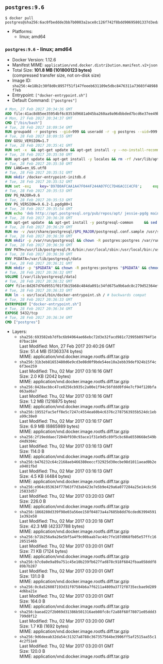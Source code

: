 ## `postgres:9.6`

```console
$ docker pull postgres@sha256:6ac0fbeddde3bb7b0003a2ace8c126f742f8bdd90695801337d3edaaf1fcc478
```

-	Platforms:
	-	linux; amd64

### `postgres:9.6` - linux; amd64

-	Docker Version: 1.12.6
-	Manifest MIME: `application/vnd.docker.distribution.manifest.v2+json`
-	Total Size: **101.8 MB (101800123 bytes)**  
	(compressed transfer size, not on-disk size)
-	Image ID: `sha256:4e18b2c30f8d0c8957f51f147feeeb631109e5dbc8476311a73603f48988f7eb`
-	Entrypoint: `["docker-entrypoint.sh"]`
-	Default Command: `["postgres"]`

```dockerfile
# Mon, 27 Feb 2017 20:34:36 GMT
ADD file:41ac8d85ee35954bf6c8353d9681a045ba260aa9a96dbbded7bcd6e37ee49bea in / 
# Mon, 27 Feb 2017 20:34:37 GMT
CMD ["/bin/bash"]
# Tue, 28 Feb 2017 18:09:54 GMT
RUN groupadd -r postgres --gid=999 && useradd -r -g postgres --uid=999 postgres
# Tue, 28 Feb 2017 18:09:55 GMT
ENV GOSU_VERSION=1.7
# Tue, 28 Feb 2017 20:35:41 GMT
RUN set -x 	&& apt-get update && apt-get install -y --no-install-recommends ca-certificates wget && rm -rf /var/lib/apt/lists/* 	&& wget -O /usr/local/bin/gosu "https://github.com/tianon/gosu/releases/download/$GOSU_VERSION/gosu-$(dpkg --print-architecture)" 	&& wget -O /usr/local/bin/gosu.asc "https://github.com/tianon/gosu/releases/download/$GOSU_VERSION/gosu-$(dpkg --print-architecture).asc" 	&& export GNUPGHOME="$(mktemp -d)" 	&& gpg --keyserver ha.pool.sks-keyservers.net --recv-keys B42F6819007F00F88E364FD4036A9C25BF357DD4 	&& gpg --batch --verify /usr/local/bin/gosu.asc /usr/local/bin/gosu 	&& rm -r "$GNUPGHOME" /usr/local/bin/gosu.asc 	&& chmod +x /usr/local/bin/gosu 	&& gosu nobody true 	&& apt-get purge -y --auto-remove ca-certificates wget
# Tue, 28 Feb 2017 20:35:50 GMT
RUN apt-get update && apt-get install -y locales && rm -rf /var/lib/apt/lists/* 	&& localedef -i en_US -c -f UTF-8 -A /usr/share/locale/locale.alias en_US.UTF-8
# Tue, 28 Feb 2017 20:35:50 GMT
ENV LANG=en_US.utf8
# Tue, 28 Feb 2017 20:35:51 GMT
RUN mkdir /docker-entrypoint-initdb.d
# Tue, 28 Feb 2017 20:35:52 GMT
RUN set -ex; 	key='B97B0AFCAA1A47F044F244A07FCC7D46ACCC4CF8'; 	export GNUPGHOME="$(mktemp -d)"; 	gpg --keyserver ha.pool.sks-keyservers.net --recv-keys "$key"; 	gpg --export "$key" > /etc/apt/trusted.gpg.d/postgres.gpg; 	rm -r "$GNUPGHOME"; 	apt-key list
# Tue, 28 Feb 2017 20:35:53 GMT
ENV PG_MAJOR=9.6
# Tue, 28 Feb 2017 20:35:53 GMT
ENV PG_VERSION=9.6.2-1.pgdg80+1
# Tue, 28 Feb 2017 20:35:54 GMT
RUN echo 'deb http://apt.postgresql.org/pub/repos/apt/ jessie-pgdg main' $PG_MAJOR > /etc/apt/sources.list.d/pgdg.list
# Tue, 28 Feb 2017 20:36:28 GMT
RUN apt-get update 	&& apt-get install -y postgresql-common 	&& sed -ri 's/#(create_main_cluster) .*$/\1 = false/' /etc/postgresql-common/createcluster.conf 	&& apt-get install -y 		postgresql-$PG_MAJOR=$PG_VERSION 		postgresql-contrib-$PG_MAJOR=$PG_VERSION 	&& rm -rf /var/lib/apt/lists/*
# Tue, 28 Feb 2017 20:36:29 GMT
RUN mv -v /usr/share/postgresql/$PG_MAJOR/postgresql.conf.sample /usr/share/postgresql/ 	&& ln -sv ../postgresql.conf.sample /usr/share/postgresql/$PG_MAJOR/ 	&& sed -ri "s!^#?(listen_addresses)\s*=\s*\S+.*!\1 = '*'!" /usr/share/postgresql/postgresql.conf.sample
# Tue, 28 Feb 2017 20:36:30 GMT
RUN mkdir -p /var/run/postgresql && chown -R postgres:postgres /var/run/postgresql && chmod g+s /var/run/postgresql
# Tue, 28 Feb 2017 20:36:30 GMT
ENV PATH=/usr/lib/postgresql/9.6/bin:/usr/local/sbin:/usr/local/bin:/usr/sbin:/usr/bin:/sbin:/bin
# Tue, 28 Feb 2017 20:36:30 GMT
ENV PGDATA=/var/lib/postgresql/data
# Tue, 28 Feb 2017 20:36:31 GMT
RUN mkdir -p "$PGDATA" && chown -R postgres:postgres "$PGDATA" && chmod 777 "$PGDATA" # this 777 will be replaced by 700 at runtime (allows semi-arbitrary "--user" values)
# Tue, 28 Feb 2017 20:36:32 GMT
VOLUME [/var/lib/postgresql/data]
# Tue, 28 Feb 2017 20:36:32 GMT
COPY file:8d267d76d9551f01f3b15b68c484da091c34fd675a9b6adc8c279d52364efdfc in /usr/local/bin/ 
# Tue, 28 Feb 2017 20:36:33 GMT
RUN ln -s usr/local/bin/docker-entrypoint.sh / # backwards compat
# Tue, 28 Feb 2017 20:36:33 GMT
ENTRYPOINT ["docker-entrypoint.sh"]
# Tue, 28 Feb 2017 20:36:34 GMT
EXPOSE 5432/tcp
# Tue, 28 Feb 2017 20:36:34 GMT
CMD ["postgres"]
```

-	Layers:
	-	`sha256:693502eb7dfbc6b94964ae66ebc72d3e32facd981c72995b09794f1e87bac184`  
		Last Modified: Mon, 27 Feb 2017 20:40:26 GMT  
		Size: 51.4 MB (51363374 bytes)  
		MIME: application/vnd.docker.image.rootfs.diff.tar.gzip
	-	`sha256:31b3eb81653480d6e9cd3e08d0f9bde54ee10a2ebb39def924b15f4c6f3ee259`  
		Last Modified: Thu, 02 Mar 2017 03:16:16 GMT  
		Size: 2.0 KB (2042 bytes)  
		MIME: application/vnd.docker.image.rootfs.diff.tar.gzip
	-	`sha256:8428acbbc47ce0256cb935c2a00e1f94c56fddd0fd4e7cf94f120bfa063ad6a7`  
		Last Modified: Thu, 02 Mar 2017 03:16:16 GMT  
		Size: 1.2 MB (1216875 bytes)  
		MIME: application/vnd.docker.image.rootfs.diff.tar.gzip
	-	`sha256:19552fac5eff8e5c7247c4554ea60b4c6376c2787563935b524dc1eba99c38e0`  
		Last Modified: Thu, 02 Mar 2017 03:16:17 GMT  
		Size: 6.9 MB (6865989 bytes)  
		MIME: application/vnd.docker.image.rootfs.diff.tar.gzip
	-	`sha256:2f19eddaec7204bf930c93ace1f31e9d5c89f5cbc60a6550668e549bd4d9304c`  
		Last Modified: Thu, 02 Mar 2017 03:16:13 GMT  
		Size: 114.0 B  
		MIME: application/vnd.docker.image.rootfs.diff.tar.gzip
	-	`sha256:b476232c64c2168aeb466380eeccf32925d30ecbe98d1011aead0b2ea9401fbd`  
		Last Modified: Thu, 02 Mar 2017 03:16:13 GMT  
		Size: 4.5 KB (4484 bytes)  
		MIME: application/vnd.docker.image.rootfs.diff.tar.gzip
	-	`sha256:e964c853634f77b63f7d3ab423e7e5b9e429a6a077284a25e14c6c5625833d57`  
		Last Modified: Thu, 02 Mar 2017 03:20:03 GMT  
		Size: 226.0 B  
		MIME: application/vnd.docker.image.rootfs.diff.tar.gzip
	-	`sha256:1868280d339f98e03a56ee158f04873a4a7685b8dd76cded639945911e392e58`  
		Last Modified: Thu, 02 Mar 2017 03:20:18 GMT  
		Size: 42.3 MB (42337788 bytes)  
		MIME: application/vnd.docker.image.rootfs.diff.tar.gzip
	-	`sha256:b71b256a9a26e5bf5a4f9c00baab7ac4dc7fe107d068fb05e57ffc162851546b`  
		Last Modified: Thu, 02 Mar 2017 03:20:01 GMT  
		Size: 7.1 KB (7124 bytes)  
		MIME: application/vnd.docker.image.rootfs.diff.tar.gzip
	-	`sha256:b7c0a0e9a89a751c45e10b239fb627fad878c918f6842fbaa058ddf889b7b287`  
		Last Modified: Thu, 02 Mar 2017 03:20:01 GMT  
		Size: 131.0 B  
		MIME: application/vnd.docker.image.rootfs.diff.tar.gzip
	-	`sha256:0c8a526087193d31f07584b6a7f6211a4809a3772f8735ecbae9d2094d6ba21e`  
		Last Modified: Thu, 02 Mar 2017 03:20:01 GMT  
		Size: 164.0 B  
		MIME: application/vnd.docker.image.rootfs.diff.tar.gzip
	-	`sha256:baead22f2b069d31386b501316aeb08fc8cf2a88f68f78071e05ddd3799d8f12`  
		Last Modified: Thu, 02 Mar 2017 03:20:00 GMT  
		Size: 1.7 KB (1692 bytes)  
		MIME: application/vnd.docker.image.rootfs.diff.tar.gzip
	-	`sha256:9d6deeab32da54c31327a8788c367357564be3906ff5af2515aa55c14c2f51e8`  
		Last Modified: Thu, 02 Mar 2017 03:20:01 GMT  
		Size: 120.0 B  
		MIME: application/vnd.docker.image.rootfs.diff.tar.gzip
